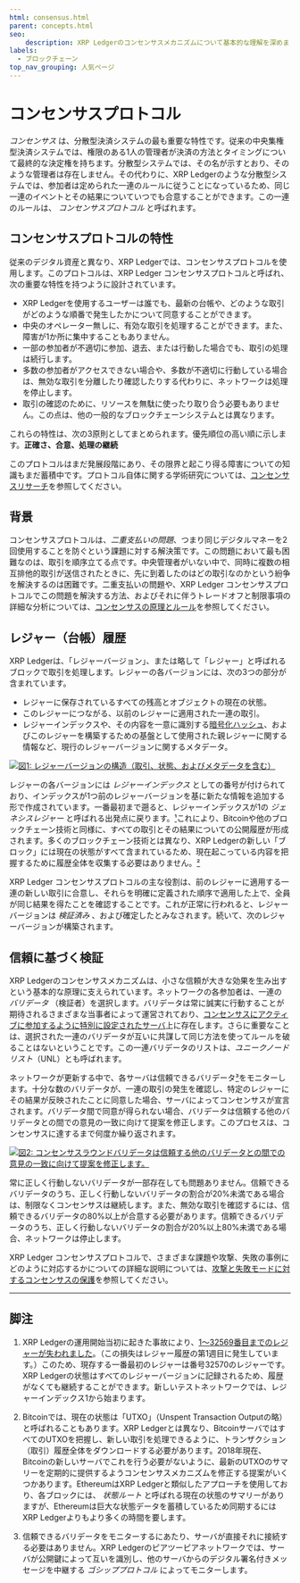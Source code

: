 ```yaml
---
html: consensus.html
parent: concepts.html
seo:
    description: XRP Ledgerのコンセンサスメカニズムについて基本的な理解を深めましょう。
labels:
  - ブロックチェーン
top_nav_grouping: 人気ページ
---
```

# コンセンサスプロトコル

 _コンセンサス_ は、分散型決済システムの最も重要な特性です。従来の中央集権型決済システムでは、権限のある1人の管理者が決済の方法とタイミングについて最終的な決定権を持ちます。分散型システムでは、その名が示すとおり、そのような管理者は存在しません。その代わりに、XRP Ledgerのような分散型システムでは、参加者は定められた一連のルールに従うことになっているため、同じ一連のイベントとその結果についていつでも合意することができます。この一連のルールは、 _コンセンサスプロトコル_ と呼ばれます。


## コンセンサスプロトコルの特性

従来のデジタル資産と異なり、XRP Ledgerでは、コンセンサスプロトコルを使用します。このプロトコルは、XRP Ledger コンセンサスプロトコルと呼ばれ、次の重要な特性を持つように設計されています。

- XRP Ledgerを使用するユーザーは誰でも、最新の台帳や、どのような取引がどのような順番で発生したかについて同意することができます。
- 中央のオペレーター無しに、有効な取引を処理することができます。また、障害が1か所に集中することもありません。
- 一部の参加者が不適切に参加、退去、または行動した場合でも、取引の処理は続行します。
- 多数の参加者がアクセスできない場合や、多数が不適切に行動している場合は、無効な取引を分離したり確認したりする代わりに、ネットワークは処理を停止します。
- 取引の確認のために、リソースを無駄に使ったり取り合う必要もありません。この点は、他の一般的なブロックチェーンシステムとは異なります。

これらの特性は、次の3原則としてまとめられます。優先順位の高い順に示します。**正確さ、合意、処理の継続**

このプロトコルはまだ発展段階にあり、その限界と起こり得る障害についての知識もまだ蓄積中です。プロトコル自体に関する学術研究については、[コンセンサスリサーチ](consensus-research.md)を参照してください。

## 背景

コンセンサスプロトコルは、_二重支払いの問題_、つまり同じデジタルマネーを2回使用することを防ぐという課題に対する解決策です。この問題において最も困難なのは、取引を順序立てる点です。中央管理者がいない中で、同時に複数の相互排他的取引が送信されたときに、先に到着したのはどの取引なのかという紛争を解決するのは困難です。二重支払いの問題や、XRP Ledger コンセンサスプロトコルでこの問題を解決する方法、およびそれに伴うトレードオフと制限事項の詳細な分析については、[コンセンサスの原理とルール](consensus-principles-and-rules.md)を参照してください。


## レジャー（台帳）履歴

XRP Ledgerは、「レジャーバージョン」、または略して「レジャー」と呼ばれるブロックで取引を処理します。レジャーの各バージョンには、次の3つの部分が含まれています。

- レジャーに保存されているすべての残高とオブジェクトの現在の状態。
- このレジャーにつながる、以前のレジャーに適用された一連の取引。
- レジャーインデックスや、その内容を一意に識別する[暗号化ハッシュ](https://en.wikipedia.org/wiki/Cryptographic_hash_function)、およびこのレジャーを構築するための基盤として使用された親レジャーに関する情報など、現行のレジャーバージョンに関するメタデータ。

[![図1: レジャーバージョンの構造（取引、状態、およびメタデータを含む）](/docs/img/anatomy-of-a-ledger-simplified.ja.png)](/docs/img/anatomy-of-a-ledger-simplified.ja.png)
<!--{# Diagram source: https://docs.google.com/presentation/d/1mg2jZQwgfLCIhOU8Mr5aOiYpIgbIgk3ymBoDb2hh7_s/ #}-->

レジャーの各バージョンには _レジャーインデックス_ としての番号が付けられており、インデックスが1つ前のレジャーバージョンを基に新たな情報を追加する形で作成されています。一番最初まで遡ると、レジャーインデックスが1の _ジェネシスレジャー_ と呼ばれる出発点に戻ります。[¹](#footnote-1)これにより、Bitcoinや他のブロックチェーン技術と同様に、すべての取引とその結果についての公開履歴が形成されます。多くのブロックチェーン技術とは異なり、XRP Ledgerの新しい「ブロック」には現在の状態がすべて含まれているため、現在起こっている内容を把握するために履歴全体を収集する必要はありません。[²](#footnote-2)

XRP Ledger コンセンサスプロトコルの主な役割は、前のレジャーに適用する一連の新しい取引に合意し、それらを明確に定義された順序で適用した上で、全員が同じ結果を得たことを確認することです。これが正常に行われると、レジャーバージョンは _検証済み_ 、および確定したとみなされます。続いて、次のレジャーバージョンが構築されます。


## 信頼に基づく検証

XRP Ledgerのコンセンサスメカニズムは、小さな信頼が大きな効果を生み出すという基本的な原理に支えられています。ネットワークの各参加者は、一連の _バリデータ_ （検証者）を選択します。バリデータは常に誠実に行動することが期待されるさまざまな当事者によって運営されており、[コンセンサスにアクティブに参加するように特別に設定されたサーバ](../../infrastructure/configuration/server-modes/run-rippled-as-a-validator.md)上に存在します。さらに重要なことは、選択された一連のバリデータが互いに共謀して同じ方法を使ってルールを破ることはないということです。この一連バリデータのリストは、_ユニークノードリスト_（UNL）とも呼ばれます。

ネットワークが更新する中で、各サーバは信頼できるバリデータ[³](#footnote-3)をモニターします。十分な数のバリデータが、一連の取引の発生を確認し、特定のレジャーにその結果が反映されたことに同意した場合、サーバによってコンセンサスが宣言されます。バリデータ間で同意が得られない場合、バリデータは信頼する他のバリデータとの間での意見の一致に向けて提案を修正します。このプロセスは、コンセンサスに達するまで何度か繰り返されます。

[![図2: コンセンサスラウンドバリデータは信頼する他のバリデータとの間での意見の一致に向けて提案を修正します。](/docs/img/consensus-rounds.ja.png)](/docs/img/consensus-rounds.ja.png)

常に正しく行動しないバリデータが一部存在しても問題ありません。信頼できるバリデータのうち、正しく行動しないバリデータの割合が20%未満である場合は、制限なくコンセンサスは継続します。また、無効な取引を確認するには、信頼できるバリデータの80%以上が合意する必要があります。信頼できるバリデータのうち、正しく行動しないバリデータの割合が20%以上80%未満である場合、ネットワークは停止します。

XRP Ledger コンセンサスプロトコルで、さまざまな課題や攻撃、失敗の事例にどのように対応するかについての詳細な説明については、[攻撃と失敗モードに対するコンセンサスの保護](consensus-protections.md)を参照してください。

----

## 脚注

1. <a id="footnote-1"></a>XRP Ledgerの運用開始当初に起きた事故により、[1～32569番目までのレジャーが失われました](http://web.archive.org/web/20171211225452/https://forum.ripple.com/viewtopic.php?f=2&t=3613)。（この損失はレジャー履歴の第1週目に発生しています。）このため、現存する一番最初のレジャーは番号32570のレジャーです。XRP Ledgerの状態はすべてのレジャーバージョンに記録されるため、履歴がなくても継続することができます。新しいテストネットワークでは、レジャーインデックス1から始まります。

2. <a id="footnote-2"></a>Bitcoinでは、現在の状態は「UTXO」（Unspent Transaction Outputの略）と呼ばれることもあります。XRP Ledgerとは異なり、BitcoinサーバではすべてのUTXOを把握し、新しい取引を処理できるように、トランザクション（取引）履歴全体をダウンロードする必要があります。2018年現在、Bitcoinの新しいサーバでこれを行う必要がないように、最新のUTXOのサマリーを定期的に提供するようコンセンサスメカニズムを修正する提案がいくつかあります。EthereumはXRP Ledgerと類似したアプローチを使用しており、各ブロックには、 _状態ルート_ と呼ばれる現在の状態のサマリーがありますが、Ethereumは巨大な状態データを蓄積しているため同期するにはXRP Ledgerよりもより多くの時間を要します。

3. <a id="footnote-3"></a>信頼できるバリデータをモニターするにあたり、サーバが直接それに接続する必要はありません。XRP Ledgerのピアツーピアネットワークでは、サーバが公開鍵によって互いを識別し、他のサーバからのデジタル署名付きメッセージを中継する _ゴシッププロトコル_ によってモニターします。
